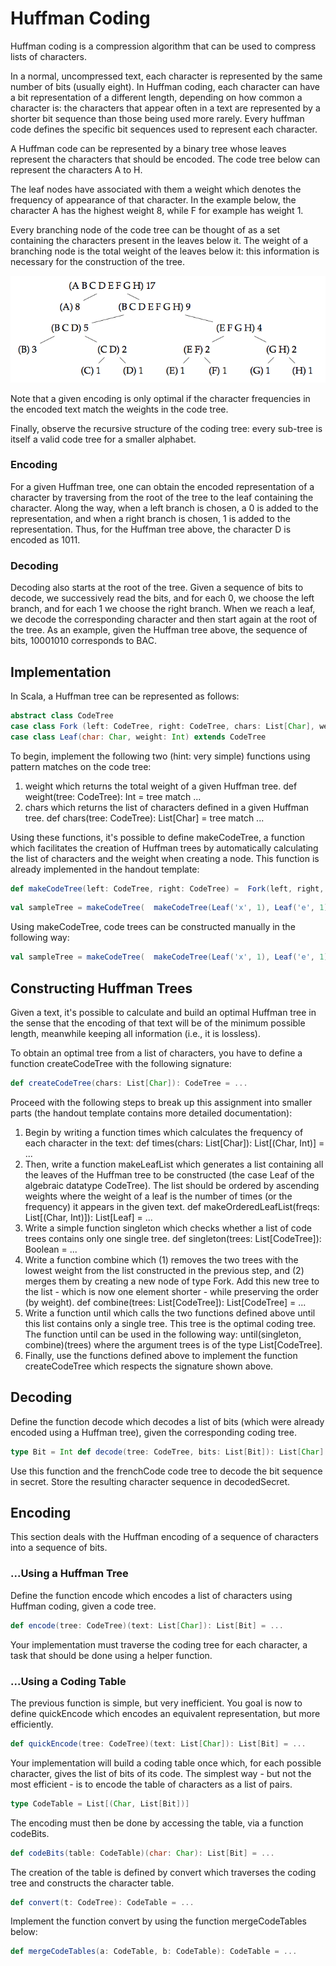 # Huffman Coding

Huffman coding is a compression algorithm that can be used to compress lists of characters.

In a normal, uncompressed text, each character is represented by the same number of bits (usually eight). In Huffman coding, each character can have a bit representation of a different length, depending on how common a character is: the characters that appear often in a text are represented by a shorter bit sequence than those being used more rarely. Every huffman code defines the specific bit sequences used to represent each character.

A Huffman code can be represented by a binary tree whose leaves represent the characters that should be encoded. The code tree below can represent the characters A to H.

The leaf nodes have associated with them a weight which denotes the frequency of appearance of that character. In the example below, the character A has the highest weight 8, while F for example has weight 1.

Every branching node of the code tree can be thought of as a set containing the characters present in the leaves below it. The weight of a branching node is the total weight of the leaves below it: this information is necessary for the construction of the tree.

![huffman table](./huffman-table.png)

Note that a given encoding is only optimal if the character frequencies in the encoded text match the weights in the code tree.

Finally, observe the recursive structure of the coding tree: every sub-tree is itself a valid code tree for a smaller alphabet.

### Encoding

For a given Huffman tree, one can obtain the encoded representation of a character by traversing from the root of the tree to the leaf containing the character. Along the way, when a left branch is chosen, a 0 is added to the representation, and when a right branch is chosen, 1 is added to the representation. Thus, for the Huffman tree above, the character D is encoded as 1011.

### Decoding

Decoding also starts at the root of the tree. Given a sequence of bits to decode, we successively read the bits, and for each 0, we choose the left branch, and for each 1 we choose the right branch. When we reach a leaf, we decode the corresponding character and then start again at the root of the tree. As an example, given the Huffman tree above, the sequence of bits, 10001010 corresponds to BAC.

## Implementation

In Scala, a Huffman tree can be represented as follows:

```scala
abstract class CodeTree
case class Fork (left: CodeTree, right: CodeTree, chars: List[Char], weight: Int) extends CodeTree
case class Leaf(char: Char, weight: Int) extends CodeTree
```

To begin, implement the following two (hint: very simple) functions using pattern matches on the code tree:

1. weight which returns the total weight of a given Huffman tree. def weight(tree: CodeTree): Int = tree match ...
2. chars which returns the list of characters defined in a given Huffman tree. def chars(tree: CodeTree): List[Char] = tree match ...

Using these functions, it's possible to define makeCodeTree, a function which facilitates the creation of Huffman trees by automatically calculating the list of characters and the weight when creating a node. This function is already implemented in the handout template:

```scala
def makeCodeTree(left: CodeTree, right: CodeTree) =  Fork(left, right, chars(left) ::: chars(right), weight(left) + weight(right))
```

```scala
val sampleTree = makeCodeTree(  makeCodeTree(Leaf('x', 1), Leaf('e', 1)),  Leaf('t', 2) )
```





Using makeCodeTree, code trees can be constructed manually in the following way:

```scala
val sampleTree = makeCodeTree(  makeCodeTree(Leaf('x', 1), Leaf('e', 1)),  Leaf('t', 2) )
```

## Constructing Huffman Trees

Given a text, it's possible to calculate and build an optimal Huffman tree in the sense that the encoding of that text will be of the minimum possible length, meanwhile keeping all information (i.e., it is lossless).

To obtain an optimal tree from a list of characters, you have to define a function createCodeTree with the following signature:

```scala
def createCodeTree(chars: List[Char]): CodeTree = ...
```

Proceed with the following steps to break up this assignment into smaller parts (the handout template contains more detailed documentation):

1. Begin by writing a function times which calculates the frequency of each character in the text: def times(chars: List[Char]): List[(Char, Int)] = ...
2. Then, write a function makeLeafList which generates a list containing all the leaves of the Huffman tree to be constructed (the case Leaf of the algebraic datatype CodeTree). The list should be ordered by ascending weights where the weight of a leaf is the number of times (or the frequency) it appears in the given text. def makeOrderedLeafList(freqs: List[(Char, Int)]): List[Leaf] = ...
3. Write a simple function singleton which checks whether a list of code trees contains only one single tree. def singleton(trees: List[CodeTree]): Boolean = ...
4. Write a function combine which (1) removes the two trees with the lowest weight from the list constructed in the previous step, and (2) merges them by creating a new node of type Fork. Add this new tree to the list - which is now one element shorter - while preserving the order (by weight). def combine(trees: List[CodeTree]): List[CodeTree] = ...
5. Write a function until which calls the two functions defined above until this list contains only a single tree. This tree is the optimal coding tree. The function until can be used in the following way: until(singleton, combine)(trees) where the argument trees is of the type List[CodeTree].
6. Finally, use the functions defined above to implement the function createCodeTree which respects the signature shown above.

## Decoding

Define the function decode which decodes a list of bits (which were already encoded using a Huffman tree), given the corresponding coding tree.

```scala
type Bit = Int def decode(tree: CodeTree, bits: List[Bit]): List[Char] = ...
```

Use this function and the frenchCode code tree to decode the bit sequence in secret. Store the resulting character sequence in decodedSecret.

## Encoding

This section deals with the Huffman encoding of a sequence of characters into a sequence of bits.

### ...Using a Huffman Tree

Define the function encode which encodes a list of characters using Huffman coding, given a code tree.

```scala
def encode(tree: CodeTree)(text: List[Char]): List[Bit] = ...
```

Your implementation must traverse the coding tree for each character, a task that should be done using a helper function.

### ...Using a Coding Table

The previous function is simple, but very inefficient. You goal is now to define quickEncode which encodes an equivalent representation, but more efficiently.

```scala
def quickEncode(tree: CodeTree)(text: List[Char]): List[Bit] = ...
```

Your implementation will build a coding table once which, for each possible character, gives the list of bits of its code. The simplest way - but not the most efficient - is to encode the table of characters as a list of pairs.

```scala
type CodeTable = List[(Char, List[Bit])]
```

The encoding must then be done by accessing the table, via a function codeBits.

```scala
def codeBits(table: CodeTable)(char: Char): List[Bit] = ...
```

The creation of the table is defined by convert which traverses the coding tree and constructs the character table.

```scala
def convert(t: CodeTree): CodeTable = ...
```

Implement the function convert by using the function mergeCodeTables below:

```scala
def mergeCodeTables(a: CodeTable, b: CodeTable): CodeTable = ...
```

